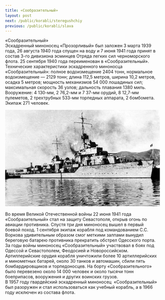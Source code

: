 ```yaml
---
title: «Сообразительный»
layout: post
next: /public/korabli/steregushchiy
previous: /public/korabli/slava
---
```


«Сообразительный»  
Эскадренный миноносец «Прозорливый» был заложен 3 марта 1939 года, 26 августа 1940 года спущен на воду и 7 июня 1941 года принят в состав 3-го дивизиона эсминцев Отряда легких сил черноморского флота. 25 сентября 1940 года переименован в «Сообразительный».   
Технические характеристики эскадренного миноносца «Сообразительный»: полное водоизмещение 2404 тонн, нормальное водоизмещение — 2129 тонн; длина 112,5 метров, ширина 10,2 метров, осадка 5 метров; мощность механизмов 54 000 лошадиных сил; максимальная скорость 36 узлов; дальность плавания 1380 миль. Вооружение: 4 130-мм, 2 76,2-мм и 7 37-мм орудий, 8 12,7-мм пулеметов, 2 трехтрубных 533-мм торпедных аппарата, 2 бомбомета. Экипаж 271 человек.  
  

![](/assets/img/soobrazit.gif)  

  
Во время Великой Отечественной войны 22 июня 1941 года «Сообразительный» стал на защиту Севастополя, открыв огонь по авиации противника. Спустя три дня миноносец вышел в первый боевой поход. 1 сентября экипаж корабля под командованием С.С. Воркова удивительным образом смог меткими залпами вынудил береговую батарею противника прекратить обстрел Одесского порта.   
За годы войны миноносец «Сообразительный» участвовал в боях под Одессой и Севастополем, Феодосией и Новороссийском. Артиллерийские орудия корабля уничтожили более 10 артиллерийских и минометных батарей, около 30 танков и автомашин, сбили пять бомбардировщиков и торпедоносцев. На борту «Сообразительного» было перевезено около 14 000 человек и около тысячи тонн боеприпасов, вооружения и других воинских грузов.   
В 1957 году гвардейский эскадренный миноносец  «Сообразительный» был разоружен и стал использоваться как учебный корабль, а в 1966 году исключен из состава флота.  
 